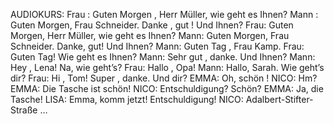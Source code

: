 AUDIOKURS:
Frau : Guten Morgen , Herr Müller, wie geht es Ihnen? 
Mann : Guten Morgen, Frau Schneider. Danke , gut ! Und Ihnen?
Frau: Guten Morgen, Herr Müller, wie geht es Ihnen?
Mann: Guten Morgen, Frau Schneider. Danke, gut! Und Ihnen? 
Mann: Guten Tag , Frau Kamp.
Frau: Guten Tag! Wie geht es Ihnen?
Mann: Sehr gut , danke. Und Ihnen?
Mann: Hey , Lena! Na, wie geht’s?
Frau: Hallo , Opa!
Mann: Hallo, Sarah. Wie geht’s dir?
Frau: Hi , Tom! Super , danke. Und dir? 
EMMA:
Oh, schön ​​​​​​​!
NICO:
Hm?
EMMA:
Die Tasche ist schön!
NICO:
Entschuldigung? Schön?
EMMA:
Ja, die Tasche!
LISA:
Emma, komm jetzt! Entschuldigung!
NICO:
Adalbert-Stifter-Straße …
